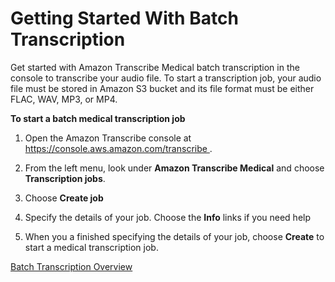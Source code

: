 # Getting Started With Batch Transcription<a name="getting-started-med-console-batch"></a>

Get started with Amazon Transcribe Medical batch transcription in the console to transcribe your audio file\. To start a transcription job, your audio file must be stored in Amazon S3 bucket and its file format must be either FLAC, WAV, MP3, or MP4\.

**To start a batch medical transcription job**

1. Open the Amazon Transcribe console at [ https://console\.aws\.amazon\.com/transcribe ](https://console.aws.amazon.com/transcribe)\.

1. From the left menu, look under **Amazon Transcribe Medical** and choose **Transcription jobs**\.

1. Choose **Create job**

1. Specify the details of your job\. Choose the **Info** links if you need help

1. When you a finished specifying the details of your job, choose **Create** to start a medical transcription job\.

[Batch Transcription Overview](batch-med-transcription.md)